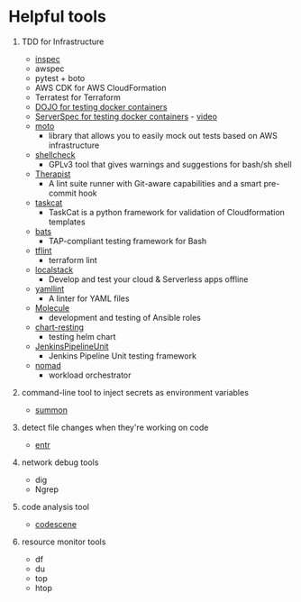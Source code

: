 # Helpful tools

1. TDD for Infrastructure
    * [inspec](https://www.inspec.io/docs/)
    * awspec
    * pytest + boto
    * AWS CDK for AWS CloudFormation
    * Terratest for Terraform
    * [DOJO for testing docker containers](https://github.com/kudulab/dojo#docker-compose-driver)
    * [ServerSpec for testing docker containers](https://github.com/moritzheiber/playing-port-authority) - [video](https://www.youtube.com/watch?v=B4yvo-O4AL4)
    * [moto](https://github.com/spulec/moto)
      * library that allows you to easily mock out tests based on AWS infrastructure
    * [shellcheck](https://github.com/koalaman/shellcheck)
      * GPLv3 tool that gives warnings and suggestions for bash/sh shell 
    * [Therapist](https://github.com/rehandalal/therapist)
      * A lint suite runner with Git-aware capabilities and a smart pre-commit hook
    * [taskcat](https://github.com/aws-quickstart/taskcat)
      * TaskCat is a python framework for validation of Cloudformation templates
    * [bats](https://github.com/sstephenson/bats)
      * TAP-compliant testing framework for Bash
    * [tflint](https://github.com/terraform-linters/tflint)
      * terraform lint
    * [localstack](https://github.com/localstack/localstack)
      * Develop and test your cloud & Serverless apps offline
    * [yamllint](https://github.com/adrienverge/yamllint)
      * A linter for YAML files
    * [Molecule](https://molecule.readthedocs.io/en/stable/)
      * development and testing of Ansible roles
    * [chart-resting](https://github.com/helm/chart-testing) 
      * testing helm chart 
    * [JenkinsPipelineUnit](https://github.com/jenkinsci/JenkinsPipelineUnit)
      * Jenkins Pipeline Unit testing framework
    * [nomad](https://www.nomadproject.io/)
      * workload orchestrator 

2. command-line tool to inject secrets as environment variables
   * [summon](https://cyberark.github.io/summon)
3. detect file changes when they're working on code 
    * [entr](https://www.systutorials.com/docs/linux/man/1-entr/)
4. network debug tools
    * dig
    * Ngrep
5. code analysis tool 
    * [codescene](https://codescene.io/)
6. resource monitor tools
    * df
    * du
    * top
    * htop